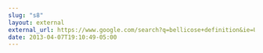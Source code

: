 ```yaml
---
slug: "s8"
layout: external
external_url: https://www.google.com/search?q=bellicose+definition&ie=UTF-8&oe=UTF-8&hl=en&client=safari
date: 2013-04-07T19:10:49-05:00
---
```

